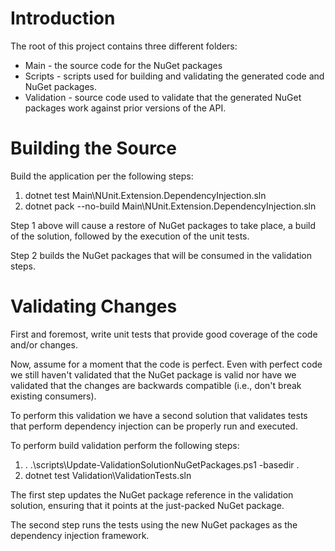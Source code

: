 # Introduction 

The root of this project contains three different folders:
* Main - the source code for the NuGet packages
* Scripts - scripts used for building and validating the generated code 
  and NuGet packages.
* Validation - source code used to validate that the generated NuGet
  packages work against prior versions of the API.
  
 # Building the Source
 
 Build the application per the following steps:
 
 1. dotnet test Main\NUnit.Extension.DependencyInjection.sln
 1. dotnet pack --no-build Main\NUnit.Extension.DependencyInjection.sln
 
 Step 1 above will cause a restore of NuGet packages to take place, a 
 build of the solution, followed by the execution of the unit tests.
 
 Step 2 builds the NuGet packages that will be consumed in the validation
 steps.

# Validating Changes
 
 First and foremost, write unit tests that provide good coverage of the
 code and/or changes.
 
 Now, assume for a moment that the code is perfect. Even with perfect
 code we still haven't validated that the NuGet package is valid nor have 
 we validated that the changes are backwards compatible (i.e., don't break 
 existing consumers).
 
 To perform this validation we have a second solution that validates tests
 that perform dependency injection can be properly run and executed.
 
 To perform build validation perform the following steps:
 
 1. . .\scripts\Update-ValidationSolutionNuGetPackages.ps1 -basedir .
 1. dotnet test Validation\ValidationTests.sln
 
 The first step updates the NuGet package reference in the validation 
 solution, ensuring that it points at the just-packed NuGet package.
 
 The second step runs the tests using the new NuGet packages as the
 dependency injection framework.
